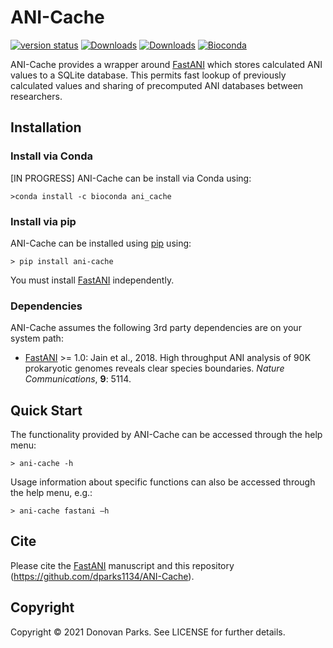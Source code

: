 # ANI-Cache
[![version status](https://img.shields.io/pypi/v/ani-cache.svg)](https://pypi.python.org/pypi/ani-cache)
[![Downloads](https://pepy.tech/badge/ani-cache)](https://pepy.tech/project/ani-cache)
[![Downloads](https://pepy.tech/badge/ani-cache/month)](https://pepy.tech/project/ani-cache/month)
[![Bioconda](https://img.shields.io/conda/vn/bioconda/ani-cache.svg?color=43b02a)](https://anaconda.org/bioconda/cache)

ANI-Cache provides a wrapper around [FastANI](https://github.com/ParBLiSS/FastANI) which stores calculated ANI values to a SQLite database. This permits fast lookup of previously calculated values and sharing of precomputed ANI databases between researchers.  

## Installation

### Install via Conda

[IN PROGRESS] ANI-Cache can be install via Conda using:
```
>conda install -c bioconda ani_cache
```

### Install via pip

ANI-Cache can be installed using [pip](https://pypi.org/project/ani-cache/) using:
```
> pip install ani-cache
```
You must install [FastANI](https://github.com/ParBLiSS/FastANI) independently.

### Dependencies

ANI-Cache assumes the following 3rd party dependencies are on your system path:
* [FastANI](https://github.com/ParBLiSS/FastANI) >= 1.0: Jain et al., 2018. High throughput ANI analysis of 90K prokaryotic genomes reveals clear species boundaries. <i>Nature Communications</i>, <b>9</b>: 5114.

## Quick Start

The functionality provided by ANI-Cache can be accessed through the help menu:
```
> ani-cache -h
```

Usage information about specific functions can also be accessed through the help menu, e.g.:
```
> ani-cache fastani –h
```

## Cite

Please cite the [FastANI](https://github.com/ParBLiSS/FastANI) manuscript and this repository (https://github.com/dparks1134/ANI-Cache).


## Copyright

Copyright © 2021 Donovan Parks. See LICENSE for further details.
